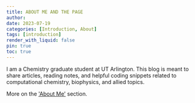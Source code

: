 ```yaml
---
title: ABOUT ME AND THE PAGE
author:
date: 2023-07-19 
categories: [Introduction, About]
tags: [introduction]
render_with_liquid: false
pin: true
toc: true
---
```


I am a Chemistry graduate student at UT Arlington. This blog is meant to share articles, reading notes, and helpful coding snippets related to computational chemistry, biophysics, and allied topics.

More on the ['About Me'](/about-me) section.
